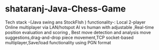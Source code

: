 # shataranj-Java-Chess-Game
Tech stack -(Java swing ans StockFIsh ) functionality-:  Local 2-player   Online multiplayer via LAN/hotspot  AI vs human with adjustable  ,Real-time position evaluation and scoring , Best move detection and analysis move suggestions,drag-and-drop piece movement,TCP socket-based multiplayer,Save/load functionality using PGN format

